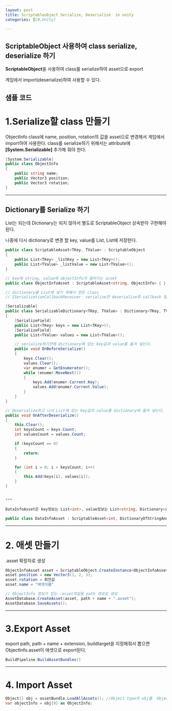 ```yaml
---
layout: post
title: Scriptableobject Serialize, Deserialize  in unity
categories: [C#,Unity]

---
```


##  ScriptableObject 사용하여 class serialize, deserialize 하기

**ScriptableObject**을 사용하여 class를 serialize하여 asset으로 export

게임에서 import(deserialize)하여 사용할 수 있다.


## 샘플 코드

# 1.Serialize할 class 만들기
ObjectInfo class에 name, position, rotation의 값을 asset으로 변경해서 게임에서 import하여 사용한다.
class를 serialize하기 위해서는 attribute에 **[System.Serializable]** 추가해 줘야 한다.

```c#
[System.Serializable]
public class ObjectInfo
{
    public string name;
    public Vector3 position;
    public Vector3 rotation;
}
```

***

## Dictionary를 Serialize 하기

List는 되는데 Dictionary는 되지 않아서 별도로 ScriptableObject 상속받아 구현해야된다.

나중에 다시 dictionary로 변경 할 key, value를 List<TKey>, List<TValue>에 저장한다.

```c#
public class ScriptableAsset<TKey, TValue> : ScriptableObject
{
    public List<TKey> _listKey = new List<TKey>();
    public List<TValue> _listValue = new List<TValue>();
}

// key에 string, value에 objectInfo가 들어가는 asset
public class ObjectInfoAsset : ScriptableAsset<string, ObjectInfo> { }
```

```c#
// dictionary를 List에 넣기 위해서 만든 class
// ISerializationCallbackReceiver  serialize전 deserialize후 callback 함수 사용하기위해 상속

[Serializable]
public class SerializableDictionary<TKey, TValue> : Dictionary<TKey, TValue>, ISerializationCallbackReceiver
{
    [SerializeField]
    public List<TKey> keys = new List<TKey>();
    [SerializeField]
    public List<TValue> values = new List<TValue>();

    // serialize하기전에 dictionary에 있는 key값과 value를 옮겨 넣는다.
    public void OnBeforeSerialize()
    {
        keys.Clear();
        values.Clear();
        var enumer = GetEnumerator();
        while (enumer.MoveNext())
        {
            keys.Add(enumer.Current.Key);
            values.Add(enumer.Current.Value);
        }
    }
}

// Deserialize하고 나서 List에 있는 key값과 value를 dictionary에 옮겨 넣는다.
public void OnAfterDeserialize()
{
    this.Clear();
    int keysCount = keys.Count;
    int valuesCount = values.Count;

    if (keysCount == 0)
    {
        return;
    }

    for (int i = 0; i < keysCount; i++)
    {
        this.Add(keys[i], values[i]);
    }
}


***

DataInfoAsset은 key정보는 List<int>, value정보는 List<string, Dictionary<string, string>>을 갖게 된다.

public class DataInfoAsset : ScriptableAsset<int, DictionaryOfStringAndString> { }
 ```

***

# 2. 애셋 만들기
.asset 확장자로 생성

```c#
ObjectInfoAsset asset = ScriptableObject.CreateInstance<ObjectInfoAsset>();
asset.position = new Vector3(1, 2, 3);
asset.rotation = 회전값
asset.name = "애셋이름"

// ObjectInfo 정보가 있는 .asset파일을 path 경로로 생성
AssetDatabase.CreateAsset(asset, path + name + ".asset");
AssetDatabase.SaveAssets();
```

***

# 3.Export Asset
export path, path + name + extension, buildtarget을 지정해줘서 뽑으면 ObjectInfo.asset이 애셋으로 export된다.

```c#
BuildPipeline.BuildAssetBundles()
```


***

# 4. Import Asset

```c#
Object[] obj = assetBundle.LoadAllAssets(); //Object type의 obj를  ObjectInfo 로 형변환 후 사용하면된다.
var objectInfo = obj[0] as ObjectInfo;
```
